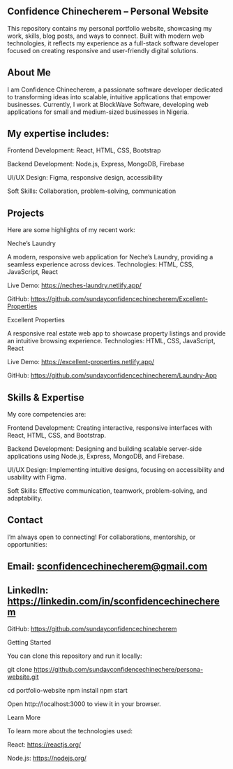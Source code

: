 ##  Confidence Chinecherem – Personal Website  ##

This repository contains my personal portfolio website, showcasing my work, skills, blog posts, and ways to connect. Built with modern web technologies, it reflects my experience as a full-stack software developer focused on creating responsive and user-friendly digital solutions.

## About Me

I am Confidence Chinecherem, a passionate software developer dedicated to transforming ideas into scalable, intuitive applications that empower businesses.
Currently, I work at BlockWave Software, developing web applications for small and medium-sized businesses in Nigeria.

## My expertise includes:

Frontend Development: React, HTML, CSS, Bootstrap

Backend Development: Node.js, Express, MongoDB, Firebase

UI/UX Design: Figma, responsive design, accessibility

Soft Skills: Collaboration, problem-solving, communication

## Projects

Here are some highlights of my recent work:

Neche’s Laundry

A modern, responsive web application for Neche’s Laundry, providing a seamless experience across devices.
Technologies: HTML, CSS, JavaScript, React

Live Demo: https://neches-laundry.netlify.app/

GitHub: https://github.com/sundayconfidencechinecherem/Excellent-Properties

Excellent Properties

A responsive real estate web app to showcase property listings and provide an intuitive browsing experience.
Technologies: HTML, CSS, JavaScript, React

Live Demo: https://excellent-properties.netlify.app/

GitHub: https://github.com/sundayconfidencechinecherem/Laundry-App

## Skills & Expertise

My core competencies are:

Frontend Development: Creating interactive, responsive interfaces with React, HTML, CSS, and Bootstrap.

Backend Development: Designing and building scalable server-side applications using Node.js, Express, MongoDB, and Firebase.

UI/UX Design: Implementing intuitive designs, focusing on accessibility and usability with Figma.

Soft Skills: Effective communication, teamwork, problem-solving, and adaptability.

## Contact

I’m always open to connecting! For collaborations, mentorship, or opportunities:

## Email: sconfidencechinecherem@gmail.com

## LinkedIn: https://linkedin.com/in/sconfidencechinecherem

GitHub: https://github.com/sundayconfidencechinecherem

Getting Started

You can clone this repository and run it locally:

git clone https://github.com/sundayconfidencechinechere/persona-website.git

cd portfolio-website
npm install
npm start


Open http://localhost:3000
 to view it in your browser.

Learn More

To learn more about the technologies used:

React: https://reactjs.org/

Node.js: https://nodejs.org/

